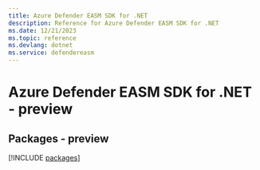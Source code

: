 ```yaml
---
title: Azure Defender EASM SDK for .NET
description: Reference for Azure Defender EASM SDK for .NET
ms.date: 12/21/2023
ms.topic: reference
ms.devlang: dotnet
ms.service: defendereasm
---
```

# Azure Defender EASM SDK for .NET - preview
## Packages - preview
[!INCLUDE [packages](defender-easm-index.md)]